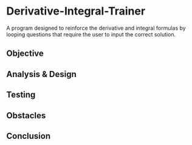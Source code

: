 # Derivative-Integral-Trainer

A program designed to reinforce the derivative and integral formulas by looping questions that require the user to input the correct solution.

## Objective

## Analysis & Design

## Testing

## Obstacles

## Conclusion
